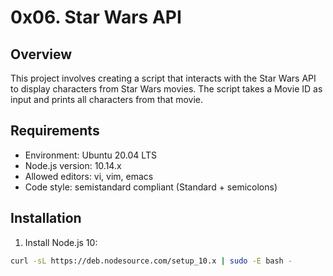 # 0x06. Star Wars API

## Overview
This project involves creating a script that interacts with the Star Wars API to display characters from Star Wars movies. The script takes a Movie ID as input and prints all characters from that movie.

## Requirements
- Environment: Ubuntu 20.04 LTS
- Node.js version: 10.14.x
- Allowed editors: vi, vim, emacs
- Code style: semistandard compliant (Standard + semicolons)

## Installation
1. Install Node.js 10:
```bash
curl -sL https://deb.nodesource.com/setup_10.x | sudo -E bash -
